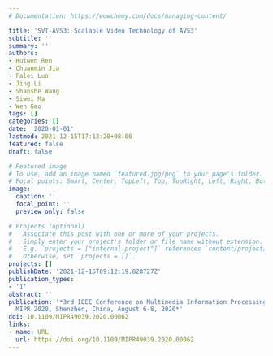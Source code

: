 ```yaml
---
# Documentation: https://wowchemy.com/docs/managing-content/

title: 'SVT-AVS3: Scalable Video Technology of AVS3'
subtitle: ''
summary: ''
authors:
- Huiwen Ren
- Chuanmin Jia
- Falei Luo
- Jing Li
- Shanshe Wang
- Siwei Ma
- Wen Gao
tags: []
categories: []
date: '2020-01-01'
lastmod: 2021-12-15T17:12:20+08:00
featured: false
draft: false

# Featured image
# To use, add an image named `featured.jpg/png` to your page's folder.
# Focal points: Smart, Center, TopLeft, Top, TopRight, Left, Right, BottomLeft, Bottom, BottomRight.
image:
  caption: ''
  focal_point: ''
  preview_only: false

# Projects (optional).
#   Associate this post with one or more of your projects.
#   Simply enter your project's folder or file name without extension.
#   E.g. `projects = ["internal-project"]` references `content/project/deep-learning/index.md`.
#   Otherwise, set `projects = []`.
projects: []
publishDate: '2021-12-15T09:12:19.828727Z'
publication_types:
- '1'
abstract: ''
publication: '*3rd IEEE Conference on Multimedia Information Processing and Retrieval,
  MIPR 2020, Shenzhen, China, August 6-8, 2020*'
doi: 10.1109/MIPR49039.2020.00062
links:
- name: URL
  url: https://doi.org/10.1109/MIPR49039.2020.00062
---
```

